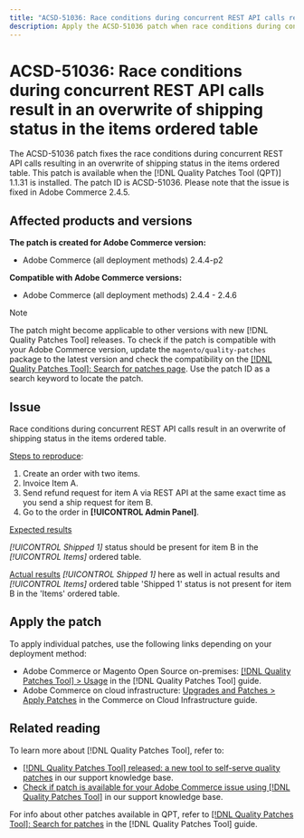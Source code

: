 ```yaml
---
title: "ACSD-51036: Race conditions during concurrent REST API calls result in an overwrite of shipping status"
description: Apply the ACSD-51036 patch when race conditions during concurrent REST API calls result in an overwrite of shipping status in the items ordered table.
---
```

# ACSD-51036: Race conditions during concurrent REST API calls result in an overwrite of shipping status in the items ordered table

The ACSD-51036 patch fixes the race conditions during concurrent REST API calls resulting in an overwrite of shipping status in the items ordered table. This patch is available when the [!DNL Quality Patches Tool (QPT)] 1.1.31 is installed. The patch ID is ACSD-51036. Please note that the issue is fixed in Adobe Commerce 2.4.5.

## Affected products and versions

**The patch is created for Adobe Commerce version:**

* Adobe Commerce (all deployment methods) 2.4.4-p2

**Compatible with Adobe Commerce versions:**

* Adobe Commerce (all deployment methods) 2.4.4 - 2.4.6

>[!NOTE]
>
>The patch might become applicable to other versions with new [!DNL Quality Patches Tool] releases. To check if the patch is compatible with your Adobe Commerce version, update the `magento/quality-patches` package to the latest version and check the compatibility on the [[!DNL Quality Patches Tool]: Search for patches page](https://experienceleague.adobe.com/tools/commerce-quality-patches/index.html). Use the patch ID as a search keyword to locate the patch.

## Issue

Race conditions during concurrent REST API calls result in an overwrite of shipping status in the items ordered table.

<u>Steps to reproduce</u>:

1. Create an order with two items.
1. Invoice Item A.
1. Send refund request for item A via REST API at the same exact time as you send a ship request for item B.
1. Go to the order in **[!UICONTROL Admin Panel]**.

<u>Expected results</u>

*[!UICONTROL Shipped 1]* status should be present for item B in the *[!UICONTROL Items]* ordered table.

<u>Actual results</u>
*[!UICONTROL Shipped 1]* here as well in actual results and *[!UICONTROL Items]* ordered table
'Shipped 1' status is not present for item B in the 'Items' ordered table.

## Apply the patch

To apply individual patches, use the following links depending on your deployment method:

* Adobe Commerce or Magento Open Source on-premises: [[!DNL Quality Patches Tool] > Usage](https://experienceleague.adobe.com/docs/commerce-operations/tools/quality-patches-tool/usage.html) in the [!DNL Quality Patches Tool] guide.
* Adobe Commerce on cloud infrastructure: [Upgrades and Patches > Apply Patches](https://experienceleague.adobe.com/docs/commerce-cloud-service/user-guide/develop/upgrade/apply-patches.html) in the Commerce on Cloud Infrastructure guide.

## Related reading

To learn more about [!DNL Quality Patches Tool], refer to:

* [[!DNL Quality Patches Tool] released: a new tool to self-serve quality patches](/help/announcements/adobe-commerce-announcements/magento-quality-patches-released-new-tool-to-self-serve-quality-patches.md) in our support knowledge base.
* [Check if patch is available for your Adobe Commerce issue using [!DNL Quality Patches Tool]](/help/support-tools/patches-available-in-qpt-tool/check-patch-for-magento-issue-with-magento-quality-patches.md) in our support knowledge base.

For info about other patches available in QPT, refer to [[!DNL Quality Patches Tool]: Search for patches](https://experienceleague.adobe.com/tools/commerce-quality-patches/index.html) in the [!DNL Quality Patches Tool] guide.

